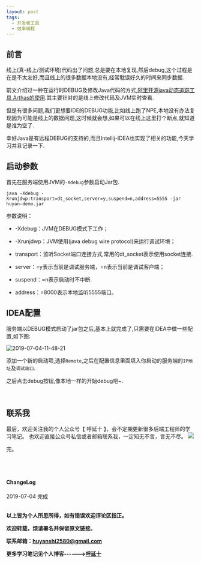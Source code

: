 ```yaml
---
layout: post
tags:
  - 开发者工具
  - 效率编程
---
```


## 前言

线上(真-线上/测试环境)代码出了问题,总是要在本地复现,然后debug,这个过程是在是不太友好,而且线上的很多数据本地没有,经常耽误好久的时间来同步数据.

前文介绍过一种在运行时DEBUG及修改Java代码的方式,[阿里开源java动态追踪工具 Arthas的使用](http://huyan.couplecoders.tech/%E5%BC%80%E5%8F%91%E8%80%85%E5%B7%A5%E5%85%B7/java/linux/debug/2019/03/07/%E9%98%BF%E9%87%8C%E5%BC%80%E6%BA%90Java%E5%8A%A8%E6%80%81%E8%BF%BD%E8%B8%AA%E5%B7%A5%E5%85%B7-Arthas%E7%9A%84%E4%BD%BF%E7%94%A8/).其主要针对的是线上修改代码及JVM实时查看.

但是有很多问题,我们更想要IDE的DEBUG功能,比如线上跑了NPE,本地没有办法复现因为可能是线上的数据问题,这时候就会想,如果可以在线上这里打个断点,就知道是谁为空了.

幸好Java是有远程DEBUG的支持的,而且Intellij-IDEA也实现了相关的功能,今天学习并且记录一下.

## 启动参数

首先在服务端使用JVM的`-Xdebug`参数启动Jar包.

`java -Xdebug -Xrunjdwp:transport=dt_socket,server=y,suspend=n,address=5555 -jar huyan-demo.jar `

参数说明：

* -Xdebug：JVM在DEBUG模式下工作；

* -Xrunjdwp：JVM使用(java debug wire protocol)来运行调试环境；

* transport：监听Socket端口连接方式,常用的dt_socket表示使用socket连接.

* server：=y表示当前是调试服务端，=n表示当前是调试客户端；

* suspend：=n表示启动时不中断.

* address：=8000表示本地监听5555端口。

## IDEA配置

服务端以DEBUG模式启动了jar包之后,基本上就完成了,只需要在IDEA中做一些配置,如下图:

![2019-07-04-11-48-21](http://img.couplecoders.tech/2019-07-04-11-48-21.png)

添加一个新的启动项,选择`Remote`,之后在配置信息里面填入你启动的服务端的`IP地址`及`调试端口`.

之后点击debug按钮,像本地一样的开始debug吧~.


<br>

## 联系我
最后，欢迎关注我的个人公众号【 呼延十 】，会不定期更新很多后端工程师的学习笔记。
也欢迎直接公众号私信或者邮箱联系我，一定知无不言，言无不尽。
![](http://img.couplecoders.tech/%E6%89%AB%E7%A0%81_%E6%90%9C%E7%B4%A2%E8%81%94%E5%90%88%E4%BC%A0%E6%92%AD%E6%A0%B7%E5%BC%8F-%E6%A0%87%E5%87%86%E8%89%B2%E7%89%88.png)

完。
<br>
<br>
<br>
<br>
<h4>ChangeLog</h4>
2019-07-04 完成
<br>
<br>


**以上皆为个人所思所得，如有错误欢迎评论区指正。**


**欢迎转载，烦请署名并保留原文链接。**


**联系邮箱：huyanshi2580@gmail.com**


**更多学习笔记见个人博客------><a href="{{ site.baseurl }}/">呼延十</a>**